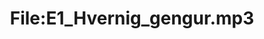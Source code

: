 ---
title: File:E1_Hvernig_gengur.mp3
recording of: Hvernig gengur?
reading speed: slow
speaker: E
license: CC0
---